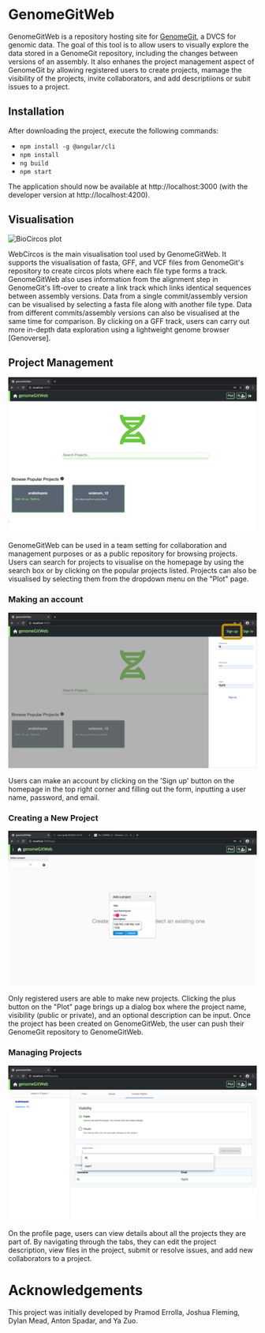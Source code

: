 
# GenomeGitWeb

GenomeGitWeb is a repository hosting site for [GenomeGit](https://github.com/fechitheodore/GenomeGit3.1), a DVCS for genomic data. The goal of this tool is to allow users to visually explore the data stored in a GenomeGit repository, including the changes between versions of an assembly. It also enhanes the project management aspect of GenomeGit by allowing registered users to create projects, mamage the visibility of the projects, invite collaborators, and add descriptiions or subit issues to a project. 

## Installation
After downloading the project, execute the following commands:
* ```npm install -g @angular/cli```
* ```npm install```
* ```ng build```
* ```npm start```

The application should now be available at http://localhost:3000 (with the developer version at http://localhost:4200).

## Visualisation
![BioCircos plot](https://github.com/fechitheodore/GenomeGitWeb/blob/master/image/comparison_plot.png)

WebCircos is the main visualisation tool used by GenomeGitWeb. It supports the visualisation of fasta, GFF, and VCF files from GenomeGit's repository to create circos plots where each file type forms a track. GenomeGitWeb also uses information from the alignment step in GenomeGit's lift-over to create a link track which links identical sequences between assembly versions.
Data from a single commit/assembly version can be visualised by selecting a fasta file along with another file type. Data from different commits/assembly versions can also be visualised at the same time for comparison.
By clicking on a GFF track, users can carry out more in-depth data exploration using a lightweight genome browser [Genoverse].

## Project Management
![Homepage](https://github.com/fechitheodore/GenomeGitWeb/blob/master/image/Homepage.png)

GenomeGitWeb can be used in a team setting for collaboration and management purposes or as a public repository for browsing projects. Users can search for projects to visualise on the homepage by using the search box or by clicking on the popular projects listed. Projects can also be visualised by selecting them from the dropdown menu on the "Plot" page.

### Making an account
![Make account](https://github.com/fechitheodore/GenomeGitWeb/blob/master/image/SignIn.png)

Users can make an account by clicking on the 'Sign up' button on the homepage in the top right corner and filling out the form, inputting a user name, password, and email.

### Creating a New Project
![BioCircos plot](https://github.com/fechitheodore/GenomeGitWeb/blob/master/image/createProject.png)

Only registered users are able to make new projects. Clicking the plus button on the "Plot" page brings up a dialog box where the project name, visibility (public or private), and an optional description can be input. Once the project has been created on GenomeGitWeb, the user can push their GenomeGit repository to GenomeGitWeb.

### Managing Projects
![Profile page](https://github.com/fechitheodore/GenomeGitWeb/blob/master/image/profileAccess.png)

On the profile page, users can view details about all the projects they are part of. By navigating through the tabs, they can edit the project description, view files in the project, submit or resolve issues, and add new collaborators to a project.



# Acknowledgements
This project was initially developed by Pramod Errolla, Joshua Fleming, Dylan Mead, Anton Spadar, and Ya Zuo.

